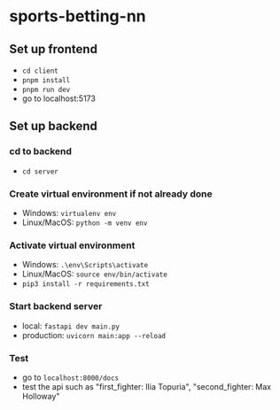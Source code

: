 # sports-betting-nn

## Set up frontend
- ```cd client```
- ```pnpm install```
- ```pnpm run dev```
- go to localhost:5173

## Set up backend

### cd to backend
- ```cd server```

### Create virtual environment if not already done
- Windows: ```virtualenv env```
- Linux/MacOS: ```python -m venv env```

### Activate virtual environment
- Windows: ```.\env\Scripts\activate```
- Linux/MacOS: ```source env/bin/activate```
- ```pip3 install -r requirements.txt```

### Start backend server
- local: ```fastapi dev main.py```
- production:  ```uvicorn main:app --reload```

### Test
- go to ```localhost:8000/docs```
- test the api such as "first_fighter: Ilia Topuria", "second_fighter: Max Holloway"